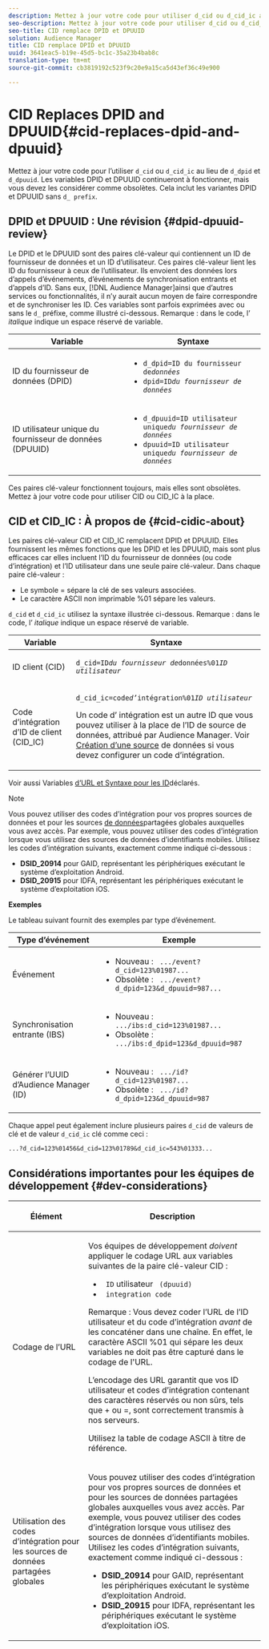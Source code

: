 ```yaml
---
description: Mettez à jour votre code pour utiliser d_cid ou d_cid_ic au lieu de d_dpid et d_dpuuid. Les variables DPID et DPUUID continueront à fonctionner, mais vous devez les considérer comme obsolètes. Cela inclut les variantes DPID et DPUUID sans préfixe d_.
seo-description: Mettez à jour votre code pour utiliser d_cid ou d_cid_ic au lieu de d_dpid et d_dpuuid. Les variables DPID et DPUUID continueront à fonctionner, mais vous devez les considérer comme obsolètes. Cela inclut les variantes DPID et DPUUID sans préfixe d_.
seo-title: CID remplace DPID et DPUUID
solution: Audience Manager
title: CID remplace DPID et DPUUID
uuid: 3641eac5-b19e-45d5-bc1c-35a23b4bab8c
translation-type: tm+mt
source-git-commit: cb3819192c523f9c20e9a15ca5d43ef36c49e900

---
```



# CID Replaces DPID and DPUUID{#cid-replaces-dpid-and-dpuuid}

Mettez à jour votre code pour l’utiliser `d_cid` ou `d_cid_ic` au lieu de `d_dpid` et `d_dpuuid`. Les variables DPID et DPUUID continueront à fonctionner, mais vous devez les considérer comme obsolètes. Cela inclut les variantes DPID et DPUUID sans `d_ prefix`.

## DPID et DPUUID : Une révision {#dpid-dpuuid-review}

Le DPID et le DPUUID sont des paires clé-valeur qui contiennent un ID de fournisseur de données et un ID d’utilisateur. Ces paires clé-valeur lient les ID du fournisseur à ceux de l’utilisateur. Ils envoient des données lors d’appels d’événements, d’événements de synchronisation entrants et d’appels d’ID. Sans eux, [!DNL Audience Manager]ainsi que d’autres services ou fonctionnalités, il n’y aurait aucun moyen de faire correspondre et de synchroniser les ID. Ces variables sont parfois exprimées avec ou sans le `d_` préfixe, comme illustré ci-dessous. Remarque : dans le code, l’ *italique* indique un espace réservé de variable.

<table id="table_932B4416AE1E44E4A1E98D779D3B1ED5"> 
 <thead> 
  <tr> 
   <th colname="col1" class="entry"> Variable </th> 
   <th colname="col2" class="entry"> Syntaxe </th> 
  </tr> 
 </thead>
 <tbody> 
  <tr> 
   <td colname="col1"> <p>ID du fournisseur de données (DPID) </p> </td> 
   <td colname="col2"> 
    <ul id="ul_0567D39DCE784C20A81EC0845C7B1C6B"> 
     <li id="li_DDD8C18266314987A7C802918F4892A8"> <code>d_dpid=ID du fournisseur de<i>données</i></code> </li> 
     <li id="li_80185558932E416698ABD71158303EA8"> <code>dpid=ID<i>du fournisseur de données</i></code> </li> 
    </ul> </td> 
  </tr> 
  <tr> 
   <td colname="col1"> <p>ID utilisateur unique du fournisseur de données (DPUUID) </p> </td> 
   <td colname="col2"> 
    <ul id="ul_EA7F769523B142CE8FF5886E5CDFF2D9"> 
     <li id="li_C984E2FF0A83495880BB87C610FA3F79"> <code>d_dpuuid=ID utilisateur unique<i>du fournisseur de données</i></code> </li> 
     <li id="li_DCFFAC995DCC49F489ACEFD97A06F877"> <code>dpuuid=ID utilisateur unique<i>du fournisseur de données</i></code> </li> 
    </ul> </td> 
  </tr> 
 </tbody> 
</table>

Ces paires clé-valeur fonctionnent toujours, mais elles sont obsolètes. Mettez à jour votre code pour utiliser CID ou CID_IC à la place.

## CID et CID_IC : À propos de {#cid-cidic-about}

Les paires clé-valeur CID et CID_IC remplacent DPID et DPUUID. Elles fournissent les mêmes fonctions que les DPID et les DPUUID, mais sont plus efficaces car elles incluent l’ID du fournisseur de données (ou code d’intégration) et l’ID utilisateur dans une seule paire clé-valeur. Dans chaque paire clé-valeur :

* Le symbole = sépare la clé de ses valeurs associées.
* Le caractère ASCII non imprimable %01 sépare les valeurs.

`d_cid` et `d_cid_ic` utilisez la syntaxe illustrée ci-dessous. Remarque : dans le code, l’ *italique* indique un espace réservé de variable.

<table id="table_0C8A4F8FDBC84416B4EB476F67BCFA8E"> 
 <thead> 
  <tr> 
   <th colname="col1" class="entry"> Variable </th> 
   <th colname="col2" class="entry"> Syntaxe </th> 
  </tr> 
 </thead>
 <tbody> 
  <tr> 
   <td colname="col1"> <p>ID client (CID) </p> </td> 
   <td colname="col2"> <p> <code>d_cid=ID<i>du fournisseur de</i>données%01<i>ID utilisateur</i></code> </p> </td> 
  </tr> 
  <tr> 
   <td colname="col1"> <p>Code d’intégration d’ID de client (CID_IC) </p> </td> 
   <td colname="col2"> <p> <code>d_cid_ic=code<i>d’</i>intégration%01<i>ID utilisateur</i></code> </p> <p> Un code <span class="term"> d’</span> intégration est un autre ID que vous pouvez utiliser à la place de l’ID de source de données, attribué par <span class="keyword"> Audience Manager</span>. Voir <a href="../features/manage-datasources.md#create-data-source"> Création d’une source</a> de données si vous devez configurer un code d’intégration. </p> </td> 
  </tr> 
 </tbody> 
</table>

Voir aussi Variables [d’URL et Syntaxe pour les ID](../features/declared-ids.md#variables-and-syntax)déclarés.

>[!NOTE]
>
>Vous pouvez utiliser des codes d’intégration pour vos propres sources de données et pour les sources [de données](../features/datasources-list-and-settings.md#settings-menu-options)partagées globales auxquelles vous avez accès. Par exemple, vous pouvez utiliser des codes d’intégration lorsque vous utilisez des sources de données d’identifiants mobiles. Utilisez les codes d’intégration suivants, exactement comme indiqué ci-dessous :

* **DSID_20914** pour GAID, représentant les périphériques exécutant le système d’exploitation Android.
* **DSID_20915** pour IDFA, représentant les périphériques exécutant le système d’exploitation iOS.

**Exemples**

Le tableau suivant fournit des exemples par type d’événement.

<table id="table_097A58CCD6E64C4DB0652271A4F31AE8"> 
 <thead> 
  <tr> 
   <th colname="col1" class="entry"> Type d’événement </th> 
   <th colname="col2" class="entry"> Exemple </th> 
  </tr>
 </thead>
 <tbody> 
  <tr> 
   <td colname="col1"> <p>Événement </p> </td> 
   <td colname="col2"> 
    <ul id="ul_6EAB4188C6954512A28D1A8328794BCB"> 
     <li id="li_344AAEF1622343489E2AD6E2929CEA98">Nouveau : <code> .../event?d_cid=123%01987...</code> </li> 
     <li id="li_B673C1BA5AD24C46AB8F8232EF89CE89">Obsolète : <code> .../event?d_dpid=123&amp;d_dpuuid=987...</code> </li> 
    </ul> </td> 
  </tr> 
  <tr> 
   <td colname="col1"> <p>Synchronisation entrante (IBS) </p> </td> 
   <td colname="col2"> 
    <ul id="ul_78270745CBC2469B8CA9EDB7032B8F92"> 
     <li id="li_8C4620A04504442185F013F74E6B0647">Nouveau : <code> .../ibs:d_cid=123%01987...</code> </li> 
     <li id="li_2A8F761C76334C1BB097CF1A9D7E8429">Obsolète : <code> .../ibs:d_dpid=123&amp;d_dpuuid=987</code> </li> 
    </ul> </td> 
  </tr> 
  <tr> 
   <td colname="col1"> <p>Générer l’UUID d’Audience Manager (ID) </p> </td> 
   <td colname="col2"> 
    <ul id="ul_EAA764DCFF7244F69ABF67ACEE13E579"> 
     <li id="li_18467A531FAF454A881CBD157BBFD6D2">Nouveau : <code> .../id?d_cid=123%01987...</code> </li> 
     <li id="li_433C33F7BC284362AC7CC3C9DC0BF471">Obsolète : <code> .../id?d_dpid=123&amp;d_dpuuid=987</code> </li> 
    </ul> </td> 
  </tr> 
 </tbody> 
</table>

Chaque appel peut également inclure plusieurs paires `d_cid` de valeurs de clé et de valeur `d_cid_ic` clé comme ceci :

```
...?d_cid=123%01456&d_cid=123%01789&d_cid_ic=543%01333...
```

## Considérations importantes pour les équipes de développement {#dev-considerations}

<table id="table_5DD068FAE68A42CDB49B6C064706802A"> 
 <thead> 
  <tr> 
   <th colname="col1" class="entry"> <p>Élément </p> </th> 
   <th colname="col2" class="entry"> <p>Description </p> </th> 
  </tr>
 </thead>
 <tbody> 
  <tr> 
   <td colname="col1"> <p>Codage de l’URL </p> </td> 
   <td colname="col2"> <p>Vos équipes de développement <i>doivent</i> appliquer le codage URL aux variables suivantes de la paire clé-valeur CID : </p> <p> 
     <ul id="ul_66DCB63C60914057B2BE21F49D9A36CA"> 
      <li id="li_6D82B4DB40BB4BB0B8FAF5841577FAAC"><code> ID</code> utilisateur <code> (dpuuid)</code> </li> 
      <li id="li_D2F94B07B0D84B09A5CDFA48518DDD62"><code> integration code</code> </li> 
     </ul> </p> <p> <p>Remarque : Vous devez coder l’URL de l’ID utilisateur et du code d’intégration <i>avant</i> de les concaténer dans une chaîne. En effet, le caractère ASCII %01 qui sépare les deux variables ne doit pas être capturé dans le codage de l'URL. </p> </p> <p>L’encodage des URL garantit que vos ID utilisateur et codes d’intégration contenant des caractères réservés ou non sûrs, tels que + ou =, sont correctement transmis à nos serveurs. </p> <p>Utilisez la table <a href="https://www.w3schools.com/tags/ref_urlencode.asp" format="https" scope="external"></a> de codage ASCII à titre de référence. </p> </td> 
  </tr> 
  <tr> 
   <td colname="col1"> <p>Utilisation des codes d’intégration pour les sources de données partagées globales </p> </td> 
   <td colname="col2"> <p>Vous pouvez utiliser des codes d’intégration pour vos propres sources de données et pour les sources <a href="../features/datasources-list-and-settings.md#settings-menu-options"></a>de données partagées globales auxquelles vous avez accès. Par exemple, vous pouvez utiliser des codes d’intégration lorsque vous utilisez des sources de données d’identifiants mobiles. Utilisez les codes d’intégration suivants, exactement comme indiqué ci-dessous : </p> <p> 
     <ul id="ul_B306EE96A3BD4CE982E113D5E23826CF"> 
      <li id="li_3340C7AFA9AB4105A2CCF3E476EC7552"> <b>DSID_20914</b> pour GAID, représentant les périphériques exécutant le système d’exploitation Android. </li> 
      <li id="li_779D9F08021043FCB233A0ABF5160C76"> <b>DSID_20915</b> pour IDFA, représentant les périphériques exécutant le système d’exploitation iOS. </li> 
     </ul> </p> </td> 
  </tr> 
 </tbody> 
</table>

